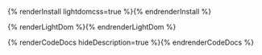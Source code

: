 {% renderInstall lightdomcss=true %}{% endrenderInstall %}

{% renderLightDom %}{% endrenderLightDom %}

{% renderCodeDocs hideDescription=true %}{% endrenderCodeDocs %}
